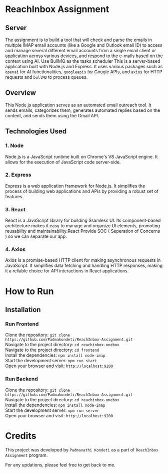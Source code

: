 # ReachInbox Assignment

## Server

The assignment is to build a tool that will check and parse the emails in  multiple IMAP email accounts (like a Google and Outlook email ID) to access and manage several different email accounts from a single email client or application across various devices, and
respond to the e-mails based on the context using AI. Use BullMQ as the tasks scheduler
This is a server-based application built with Node.js and Express. It uses various packages such as  `openai` for AI functionalities, `googleapis` for Google APIs, and `axios` for HTTP requests and `bullMQ` to process queues.

## Overview

This Node.js application serves as an automated email outreach tool. It sends emails, categorizes them, generates automated replies based on the content, and sends them using the Gmail API.

## Technologies Used

### 1. Node

Node.js is a JavaScript runtime built on Chrome's V8 JavaScript engine. It allows for the execution of JavaScript code server-side.

### 2. Express

Express is a web application framework for Node.js. It simplifies the process of building web applications and APIs by providing a robust set of features.

### 3. React

React is a JavaScript library for building Ssamless UI. Its component-based architecture makes it easy to manage and organize UI elements, promoting reusability and maintainability.React Provide SOC ( Seperation of Concerns ) so we can separate our app.

### 4. Axios

Axios is a promise-based HTTP client for making asynchronous requests in JavaScript. It simplifies data fetching and handling HTTP responses, making it a reliable choice for API interactions in React applications.


# How to Run <br/>
 
   <h2>Installation</h2>

   ### Run Frontend 
   
   Clone the repository:   ``` git clone https://github.com/Padmakondeti/ReachInbox-Assignment.git ``` <br/>
   Navigate to the project directory:   ``` cd reachinbox-onebox ``` <br/>
   Navigate to the project directory:   ``` cd frontend ``` <br/>
   Install the dependencies:   ``` npm install node-imap ``` <br/>
   Start the development server:   ``` npm run start ``` <br/>
   Open your browser and visit:   ``` http://localhost:9200 ``` <br/>

   ### Run Backend 
   
   Clone the repository:   ``` git clone https://github.com/Padmakondeti/ReachInbox-Assignment.git ``` <br/>
   Navigate to the project directory:   ``` cd reachinbox-onebox ``` <br/>
   Install the dependencies:   ``` npm install node-imap ``` <br/>
   Start the development server:   ``` npm run server ``` <br/>
   Open your browser and visit:   ``` http://localhost:9200 ``` <br/>

 
   # Credits <br/>
   This project was developed by ```Padmavathi Kondeti``` as a part of ```ReachInbox Assignment``` program.

   <p>For any updations, please feel free to get back to me.</p>
  
